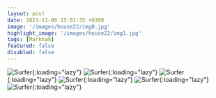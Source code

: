 ```yaml
---
layout: post
date: 2021-11-06 15:01:35 +0300
image: '/images/house22/img0.jpg'
highlight_image: '/images/house22/img1.jpg'
tags: [Markham]
featured: false
disabled: false
---
```


![Surfer]({{site.baseurl}}/images/house22/img3.jpg){:loading="lazy"}
![Surfer]({{site.baseurl}}/images/house22/img4.jpg){:loading="lazy"}
![Surfer]({{site.baseurl}}/images/house22/img5.jpg){:loading="lazy"}
![Surfer]({{site.baseurl}}/images/house22/img6.jpg){:loading="lazy"}
![Surfer]({{site.baseurl}}/images/house22/img7.jpg){:loading="lazy"}
![Surfer]({{site.baseurl}}/images/house22/img8.jpg){:loading="lazy"} 